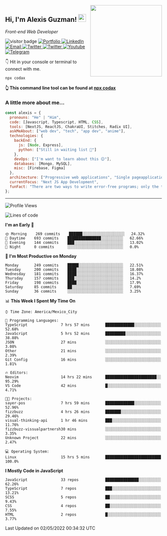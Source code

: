 <img align='right' src="https://media.giphy.com/media/M9gbBd9nbDrOTu1Mqx/giphy.gif" width="230">
<h2>Hi, I'm Alexis Guzman! <img src="https://media.giphy.com/media/hvRJCLFzcasrR4ia7z/giphy.gif" width="25px"></h2>
<p><em>Front-end Web Developer</em></p>

<p>
  <img src="https://visitor-badge.glitch.me/badge?page_id=a12989x.a12989x&left_color=black&right_color=gray" alt="visitor badge"/>
  <a href='https://www.codingcodax.dev/' target='_blank'>
    <img alt='Portfolio' src='https://img.shields.io/badge/Portfolio-black?logo=vercel&style=flat-square'>
  </a>
  <a href='https://linkedin.com/in/codax/' target='_blank'>
    <img alt='LinkedIn' src='https://img.shields.io/badge/LinkedIn-black?logo=LinkedIn&style=flat-square'>
  </a>
  <a href='mailto:codaxtech@gmail.com' target='_blank'>
    <img alt='Email' src='https://img.shields.io/badge/Email-black?logo=Gmail&style=flat-square'>
  </a>
  <a href='https://twitter.com/codingcodax' target='_blank'>
    <img alt='Twitter' src='https://img.shields.io/badge/Twitter-black?logo=Twitter&style=flat-square'>
  </a>
  <a href='https://www.instagram.com/codingcodax/' target='_blank'>
    <img alt='Twitter' src='https://img.shields.io/badge/Instagram-black?logo=Instagram&style=flat-square'>
  </a>
  <a href='https://www.youtube.com/channel/UCMY0GhV1HuX4XdbgalC77VQ' target='_blank'>
    <img alt='Youtube' src='https://img.shields.io/badge/YouTube-black?logo=Youtube&style=flat-square'>
  </a>
  <a href='https://t.me/codingcodax' target='_blank'>
    <img alt='Telegram' src='https://img.shields.io/badge/Telegram-black?logo=Telegram&logoColor=ffffff&style=flat-square'>
  </a>
</p>

👇 Hit in your console or terminal to connect with me.

```bash
npx codax
```
**👆 This command line tool can be found at [npx codax](https://github.com/a12989x/npx-codax)**

<h3>A little more about me...</h3>

```javascript
const alexis = {
  pronouns: "He" | "Him",
  code: [Javascript, Typescript, HTML, CSS],
  tools: [NextJS, ReactJS, ChakraUI, Stitches, Radix UI],
  askMeAbout: ["web dev", "tech", "app dev", "anime"],
  technologies: {
    backEnd: {
      js: [Node, Express],
      python: ["Still in waiting list 🥲"]
    },
    devOps: ["I'm want to learn about this 😊"],
    databases: [Mongo, MySQL],
    misc: [Firebase, Figma]
  },
  architecture: ["Progressive web applications", "Single pageapplications"],
  currentFocus: "Next JS App Development",
  funFact: "There are two ways to write error-free programs; only the third one works"
};
```

---

<!--START_SECTION:waka-->
![Profile Views](http://img.shields.io/badge/Profile%20Views-3-blue)

![Lines of code](https://img.shields.io/badge/From%20Hello%20World%20I%27ve%20Written-1%20Million%20lines%20of%20code-blue)

**I'm an Early 🐤** 

```text
🌞 Morning    269 commits    ██████░░░░░░░░░░░░░░░░░░░   24.32% 
🌆 Daytime    693 commits    ███████████████░░░░░░░░░░   62.66% 
🌃 Evening    144 commits    ███░░░░░░░░░░░░░░░░░░░░░░   13.02% 
🌙 Night      0 commits      ░░░░░░░░░░░░░░░░░░░░░░░░░   0.0%

```
📅 **I'm Most Productive on Monday** 

```text
Monday       249 commits    █████░░░░░░░░░░░░░░░░░░░░   22.51% 
Tuesday      200 commits    ████░░░░░░░░░░░░░░░░░░░░░   18.08% 
Wednesday    181 commits    ████░░░░░░░░░░░░░░░░░░░░░   16.37% 
Thursday     157 commits    ███░░░░░░░░░░░░░░░░░░░░░░   14.2% 
Friday       198 commits    ████░░░░░░░░░░░░░░░░░░░░░   17.9% 
Saturday     85 commits     ██░░░░░░░░░░░░░░░░░░░░░░░   7.69% 
Sunday       36 commits     ░░░░░░░░░░░░░░░░░░░░░░░░░   3.25%

```


📊 **This Week I Spent My Time On** 

```text
⌚︎ Time Zone: America/Mexico_City

💬 Programming Languages: 
TypeScript               7 hrs 57 mins       █████████████░░░░░░░░░░░░   52.68% 
JavaScript               5 hrs 52 mins       █████████░░░░░░░░░░░░░░░░   38.88% 
JSON                     27 mins             ░░░░░░░░░░░░░░░░░░░░░░░░░   3.08% 
Other                    21 mins             ░░░░░░░░░░░░░░░░░░░░░░░░░   2.39% 
Git Config               16 mins             ░░░░░░░░░░░░░░░░░░░░░░░░░   1.81%

🔥 Editors: 
Neovim                   14 hrs 22 mins      ███████████████████████░░   95.29% 
VS Code                  42 mins             █░░░░░░░░░░░░░░░░░░░░░░░░   4.71%

🐱‍💻 Projects: 
sayer-pos                7 hrs 59 mins       █████████████░░░░░░░░░░░░   52.96% 
fizzbuzz                 4 hrs 26 mins       ███████░░░░░░░░░░░░░░░░░░   29.46% 
visual-thinking-api      1 hr 46 mins        ███░░░░░░░░░░░░░░░░░░░░░░   11.76% 
fizzbuzz-vissualpartnersh30 mins             ░░░░░░░░░░░░░░░░░░░░░░░░░   3.35% 
Unknown Project          22 mins             ░░░░░░░░░░░░░░░░░░░░░░░░░   2.47%

💻 Operating System: 
Linux                    15 hrs 5 mins       █████████████████████████   100.0%

```

**I Mostly Code in JavaScript** 

```text
JavaScript               33 repos            ███████████████░░░░░░░░░░   62.26% 
TypeScript               7 repos             ███░░░░░░░░░░░░░░░░░░░░░░   13.21% 
SCSS                     5 repos             ██░░░░░░░░░░░░░░░░░░░░░░░   9.43% 
CSS                      4 repos             ██░░░░░░░░░░░░░░░░░░░░░░░   7.55% 
HTML                     2 repos             █░░░░░░░░░░░░░░░░░░░░░░░░   3.77%

```



 Last Updated on 02/05/2022 00:34:32 UTC
<!--END_SECTION:waka-->
